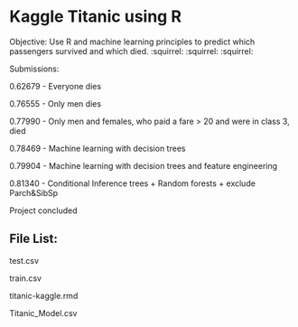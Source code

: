 Kaggle Titanic using R
=======================

Objective: Use R and machine learning principles to predict which passengers survived and which died. :squirrel: :squirrel: :squirrel:

Submissions:

0.62679 - Everyone dies

0.76555 - Only men dies

0.77990 - Only men and females, who paid a fare > 20 and were in class 3, died

0.78469 - Machine learning with decision trees

0.79904 - Machine learning with decision trees and feature engineering

0.81340 - Conditional Inference trees + Random forests + exclude Parch&SibSp

Project concluded

File List:
----------
test.csv

train.csv

titanic-kaggle.rmd

Titanic_Model.csv
